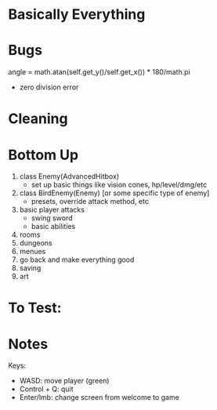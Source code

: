 # Basically Everything

# Bugs
angle = math.atan(self.get_y()/self.get_x()) * 180/math.pi
- zero division error

# Cleaning


# Bottom Up
1) class Enemy(AdvancedHitbox)
    - set up basic things like vision cones, hp/level/dmg/etc
2) class BirdEnemy(Enemy) [or some specific type of enemy]
    - presets, override attack method, etc
3) basic player attacks
    - swing sword
    - basic abilities
4) rooms
5) dungeons
6) menues
7) go back and make everything good
8) saving
9) art


# To Test:


# Notes
Keys:
- WASD: move player (green)
- Control + Q: quit
- Enter/lmb: change screen from welcome to game
